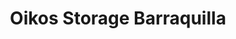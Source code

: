 ---
title: "Oikos Storage Barraquilla"
url: /barranquilla/oikos-storage-barraquilla/
shop: Mieten
---
